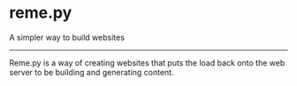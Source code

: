 # reme.py
A simpler way to build websites

---

Reme.py is a way of creating websites that puts the load back onto the web server to be building and generating content.
